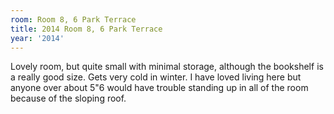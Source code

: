 ```yaml
---
room: Room 8, 6 Park Terrace
title: 2014 Room 8, 6 Park Terrace
year: '2014'
---
```


Lovely room, but quite small with minimal storage, although the bookshelf is a really good size. Gets very cold in winter. I have loved living here but anyone over about 5"6 would have trouble standing up in all of the room because of the sloping roof.